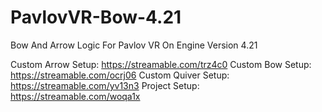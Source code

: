 # PavlovVR-Bow-4.21
Bow And Arrow Logic For Pavlov VR On Engine Version 4.21

Custom Arrow Setup: https://streamable.com/trz4c0
Custom Bow Setup: https://streamable.com/ocrj06
Custom Quiver Setup: https://streamable.com/yv13n3
Project Setup: https://streamable.com/woqa1x
